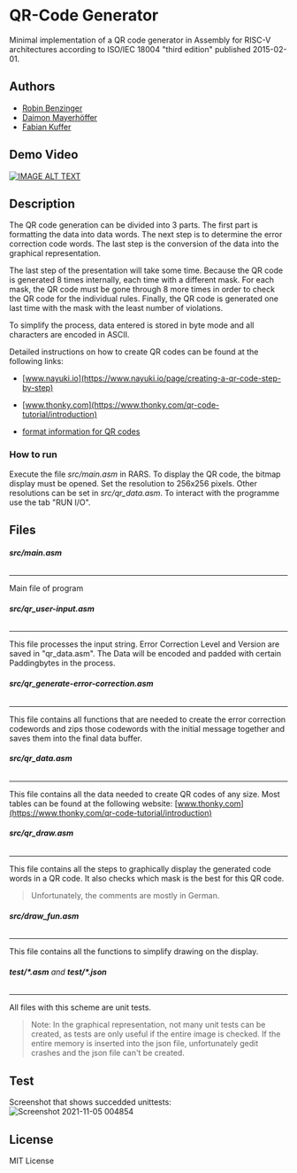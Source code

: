 # QR-Code Generator

Minimal implementation of a QR code generator in Assembly for RISC-V architectures according to ISO/IEC 18004 "third edition" published 2015-02-01.

## Authors
- [Robin Benzinger](mailto:inf20105@lehre.dhbw-stuttgart.de?subject=[GitHub]%20QRCode)
- [Daimon Mayerhöffer](mailto:inf20145@lehre.dhbw-stuttgart.de?subject=[GitHub]%20QRCode)
- [Fabian Kuffer](mailto:inf20195@lehre.dhbw-stuttgart.de?subject=[GitHub]%20QRCode)

## Demo Video

[![IMAGE ALT TEXT](http://img.youtube.com/vi/0HXz-XnS0W4/0.jpg)](http://www.youtube.com/watch?v=0HXz-XnS0W4 "RISC-V QR-Code-Generator")

## Description

The QR code generation can be divided into 3 parts. The first part is formatting the data into data words. The next step is to determine the error correction code words. The last step is the conversion of the data into the graphical representation.

The last step of the presentation will take some time. Because the QR code is generated 8 times internally, each time with a different mask. For each mask, the QR code must be gone through 8 more times in order to check the QR code for the individual rules. Finally, the QR code is generated one last time with the mask with the least number of violations.

To simplify the process, data entered is stored in byte mode and all characters are encoded in ASCII. 

Detailed instructions on how to create QR codes can be found at the following links:
- [www.nayuki.io](https://www.nayuki.io/page/creating-a-qr-code-step-by-step)
- [www.thonky.com](https://www.thonky.com/qr-code-tutorial/introduction)

- [format information for QR codes](https://github.com/zxing/zxing/wiki/Barcode-Contents)

### How to run

Execute the file *src/main.asm* in RARS. To display the QR code, the bitmap display must be opened. Set the resolution to 256x256 pixels. Other resolutions can be set in *src/qr_data.asm*. To interact with the programme use the tab "RUN I/O".
## Files

###### **src/main.asm**
------------
 Main file of program
 
###### **src/qr_user-input.asm**
------------
This file processes the input string. Error Correction Level and Version are saved in "qr_data.asm". The Data will be encoded and padded with certain Paddingbytes in the process.

###### **src/qr_generate-error-correction.asm**
------------
This file contains all functions that are needed to create the error correction codewords and zips those codewords with the initial message together and saves them into the final data buffer.
 
###### **src/qr_data.asm**
------------
This file contains all the data needed to create QR codes of any size.
Most tables can be found at the following website:  [www.thonky.com](https://www.thonky.com/qr-code-tutorial/introduction)
 
###### **src/qr_draw.asm**
------------
 This file contains all the steps to graphically display the generated code words in a QR code. It also checks which mask is the best for this QR code.
> Unfortunately, the comments are mostly in German.

###### **src/draw_fun.asm**
------------
This file contains all the functions to simplify drawing on the display.

###### **test/*.asm** and **test/*.json**
------------
All files with this scheme are unit tests.
> Note:
In the graphical representation, not many unit tests can be created, as tests are only useful if the entire image is checked. If the entire memory is inserted into the json file, unfortunately gedit crashes and the json file can't be created.

## Test
Screenshot that shows succedded unittests:
![Screenshot 2021-11-05 004854](https://user-images.githubusercontent.com/83594506/140438059-6cf34454-feb5-4045-8b4e-ed3a01b5f161.png)

## License
MIT License
